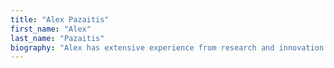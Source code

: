 ```yaml
---
title: "Alex Pazaitis"
first_name: "Alex"
last_name: "Pazaitis"
biography: "Alex has extensive experience from research and innovation projects, as well as project management, and has worked as a consultant for private and public organizations. His research interests include technology governance; innovation policy; digital commons; open cooperativism and distributed ledger technologies."
---
```


